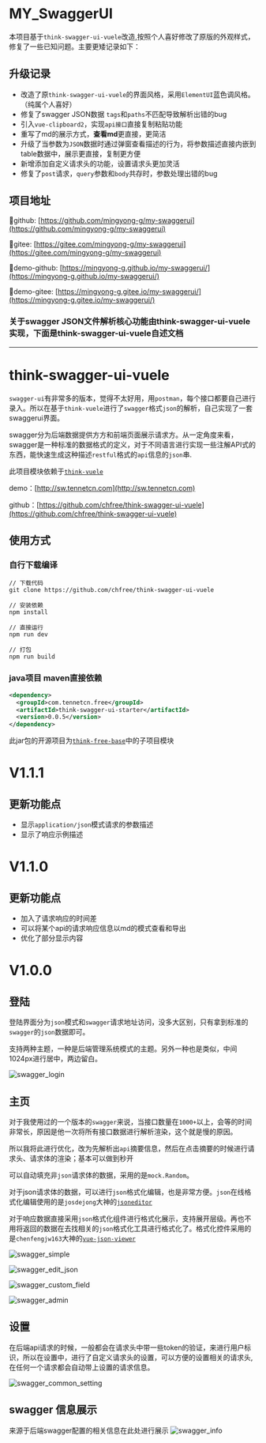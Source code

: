 <!--
 * @Author       : mingyong.g
 * @Date         : 2020-09-24 18:52:48
 * @LastEditors  : mingyong.g
 * @LastEditTime : 2020-09-28 15:09:32
 * @Description  : 
 * @FilePath     : \my-swaggerui\README.md
-->
# MY_SwaggerUI

本项目基于`think-swagger-ui-vuele`改造,按照个人喜好修改了原版的外观样式，修复了一些已知问题。主要更矮记录如下：

## 升级记录
- 改造了原`think-swagger-ui-vuele`的界面风格，采用`ElementUI`蓝色调风格。（纯属个人喜好）
- 修复了swagger JSON数据 `tags`和`paths`不匹配导致解析出错的bug
- 引入`vue-clipboard2`，实现`api接口`直接复制粘贴功能
- 重写了md的展示方式，**查看md**更直接，更简洁
- 升级了当参数为`JSON`数据时通过弹窗查看描述的行为，将参数描述直接内嵌到table数据中，展示更直接，复制更方便
- 新增添加自定义请求头的功能，设置请求头更加灵活
- 修复了`post`请求，`query`参数和`body`共存时，参数处理出错的bug

## 项目地址
🚀github: [https://github.com/mingyong-g/my-swaggerui](https://github.com/mingyong-g/my-swaggerui)

🚀gitee: [https://gitee.com/mingyong-g/my-swaggerui](https://gitee.com/mingyong-g/my-swaggerui)

🚀demo-github: [https://mingyong-g.github.io/my-swaggerui/](https://mingyong-g.github.io/my-swaggerui/)

🚀demo-gitee: [https://mingyong-g.gitee.io/my-swaggerui/](https://mingyong-g.gitee.io/my-swaggerui/)

### 关于swagger JSON文件解析核心功能由think-swagger-ui-vuele实现，下面是think-swagger-ui-vuele自述文档

---

# think-swagger-ui-vuele
`swagger-ui`有非常多的版本，觉得不太好用，用`postman`，每个接口都要自己进行录入。所以在基于`think-vuele`进行了`swagger`格式`json`的解析，自己实现了一套swaggerui界面。

swagger分为后端数据提供方方和前端页面展示请求方。从一定角度来看，swagger是一种标准的数据格式的定义，对于不同语言进行实现一些注解API式的东西，能快速生成这种描述`restful`格式的`api`信息的`json`串.

此项目模块依赖于[`think-vuele`](http://vuele.tennetcn.com)

demo：[http://sw.tennetcn.com](http://sw.tennetcn.com)

github：[https://github.com/chfree/think-swagger-ui-vuele](https://github.com/chfree/think-swagger-ui-vuele)

## 使用方式
### 自行下载编译
```shell
// 下载代码
git clone https://github.com/chfree/think-swagger-ui-vuele

// 安装依赖
npm install

// 直接运行
npm run dev

// 打包
npm run build
```

### java项目 maven直接依赖
```xml
<dependency>
  <groupId>com.tennetcn.free</groupId>
  <artifactId>think-swagger-ui-starter</artifactId>
  <version>0.0.5</version>
</dependency>
```
此jar包的开源项目为[`think-free-base`](https://github.com/chfree/think-free-base/tree/master/think-swagger-ui-starter)中的子项目模块

# V1.1.1
## 更新功能点
- 显示`application/json`模式请求的参数描述
- 显示了响应示例描述

# V1.1.0
## 更新功能点
- 加入了请求响应的时间差
- 可以将某个api的请求响应信息以md的模式查看和导出
- 优化了部分显示内容



# V1.0.0

## 登陆
登陆界面分为`json`模式和`swagger`请求地址访问，没多大区别，只有拿到标准的`swagger`的`json`数据即可。

支持两种主题，一种是后端管理系统模式的主题。另外一种也是类似，中间1024px进行居中，两边留白。

![swagger_login](http://bedimage.tennetcn.com/tennetcn.com/project/swagger/swagger_login.png)

## 主页
对于我使用过的一个版本的`swagger`来说，当接口数量在`1000+`以上，会等的时间非常长，原因是他一次将所有接口数据进行解析渲染，这个就是慢的原因。

所以我将此进行优化，改为先解析出`api`摘要信息，然后在点击摘要的时候进行请求头、请求体的渲染；基本可以做到秒开

可以自动填充非`json`请求体的数据，采用的是`mock.Random`。

对于json请求体的数据，可以进行`json`格式化编辑，也是非常方便。`json`在线格式化编辑使用的是`josdejong`大神的[`jsoneditor`](https://github.com/josdejong/jsoneditor)

对于响应数据直接采用`json`格式化组件进行格式化展示，支持展开层级。再也不用将返回的数据在去找相关的`json`格式化工具进行格式化了。格式化控件采用的是`chenfengjw163`大神的[`vue-json-viewer`](https://github.com/chenfengjw163/vue-json-viewer)

![swagger_simple](http://bedimage.tennetcn.com/tennetcn.com/project/swagger/swagger_simple.png)

![swagger_edit_json](http://bedimage.tennetcn.com/tennetcn.com/project/swagger/swagger_edit_json.png)

![swagger_custom_field](http://bedimage.tennetcn.com/tennetcn.com/project/swagger/swagger_custom_field.png)

![swagger_admin](http://bedimage.tennetcn.com/tennetcn.com/project/swagger/swagger_admin.png)

## 设置
在后端api请求的时候，一般都会在请求头中带一些token的验证，来进行用户标识，所以在设置中，进行了自定义请求头的设置，可以方便的设置相关的请求头,在任何一个请求都会自动带上设置的请求信息。

![swagger_common_setting](http://bedimage.tennetcn.com/tennetcn.com/project/swagger/swagger_common_setting.png)

## swagger 信息展示
来源于后端swagger配置的相关信息在此处进行展示
![swagger_info](http://bedimage.tennetcn.com/tennetcn.com/project/swagger/swagger_info.png)
